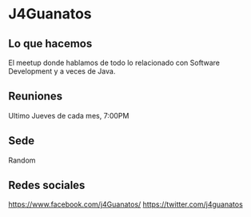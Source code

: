 # J4Guanatos

## Lo que hacemos

El meetup donde hablamos de todo lo relacionado con Software Development y a veces de Java.

## Reuniones

Ultimo Jueves de cada mes, 7:00PM

## Sede

Random

## Redes sociales

https://www.facebook.com/j4Guanatos/
https://twitter.com/j4guanatos
